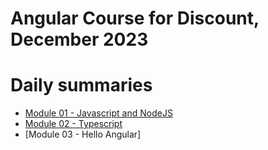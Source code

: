 # Angular Course for Discount, December 2023

# Daily summaries
- [Module 01 - Javascript and NodeJS](./module%2001/README.md)
- [Module 02 - Typescript](./module%2002/README.md)
- [Module 03 - Hello Angular]

